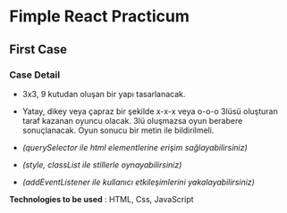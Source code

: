# Fimple React Practicum

## First Case

### Case Detail

- 3x3, 9 kutudan oluşan bir yapı tasarlanacak.

- Yatay, dikey veya çapraz bir şekilde x-x-x veya o-o-o 3lüsü oluşturan taraf kazanan oyuncu olacak. 3lü oluşmazsa oyun berabere sonuçlanacak. Oyun sonucu bir metin ile bildirilmeli.

- *(querySelector ile html elementlerine erişim sağlayabilirsiniz)*

- *(style, classList ile stillerle oynayabilirsiniz)*

- *(addEventListener ile kullanıcı etkileşimlerini yakalayabilirsiniz)*

**Technologies to be used** : HTML, Css, JavaScript


